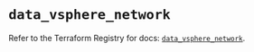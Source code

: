 # `data_vsphere_network`

Refer to the Terraform Registry for docs: [`data_vsphere_network`](https://registry.terraform.io/providers/vmware/vsphere/2.14.0/docs/data-sources/network).

